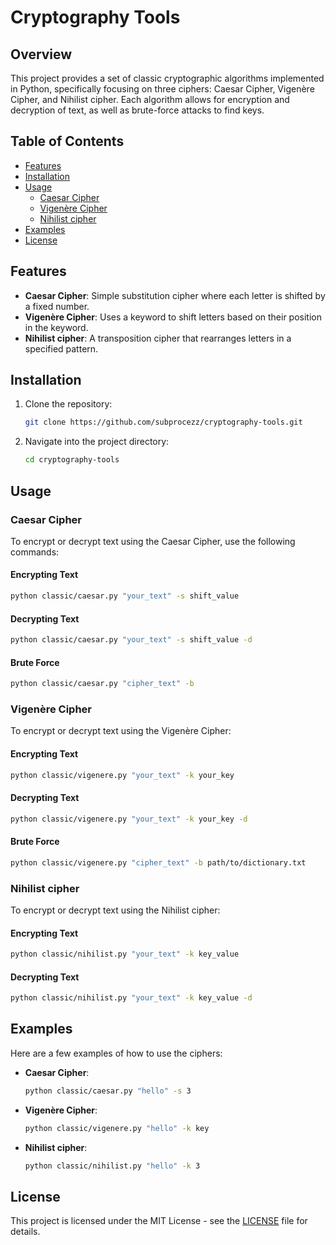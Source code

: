 # Cryptography Tools

## Overview

This project provides a set of classic cryptographic algorithms implemented in Python, specifically focusing on three ciphers: Caesar Cipher, Vigenère Cipher, and Nihilist cipher. Each algorithm allows for encryption and decryption of text, as well as brute-force attacks to find keys.

## Table of Contents

- [Features](#features)
- [Installation](#installation)
- [Usage](#usage)
  - [Caesar Cipher](#caesar-cipher)
  - [Vigenère Cipher](#vigenère-cipher)
  - [Nihilist cipher](#nihilist-cipher)
- [Examples](#examples)
- [License](#license)

## Features

- **Caesar Cipher**: Simple substitution cipher where each letter is shifted by a fixed number.
- **Vigenère Cipher**: Uses a keyword to shift letters based on their position in the keyword.
- **Nihilist cipher**: A transposition cipher that rearranges letters in a specified pattern.

## Installation

1. Clone the repository:
   ```bash
   git clone https://github.com/subprocezz/cryptography-tools.git
   ```
2. Navigate into the project directory:
   ```bash
   cd cryptography-tools
   ```

## Usage

### Caesar Cipher

To encrypt or decrypt text using the Caesar Cipher, use the following commands:

#### Encrypting Text
```bash
python classic/caesar.py "your_text" -s shift_value
```

#### Decrypting Text
```bash
python classic/caesar.py "your_text" -s shift_value -d
```

#### Brute Force
```bash
python classic/caesar.py "cipher_text" -b
```

### Vigenère Cipher

To encrypt or decrypt text using the Vigenère Cipher:

#### Encrypting Text
```bash
python classic/vigenere.py "your_text" -k your_key
```

#### Decrypting Text
```bash
python classic/vigenere.py "your_text" -k your_key -d
```

#### Brute Force
```bash
python classic/vigenere.py "cipher_text" -b path/to/dictionary.txt
```

### Nihilist cipher

To encrypt or decrypt text using the Nihilist cipher:

#### Encrypting Text
```bash
python classic/nihilist.py "your_text" -k key_value
```

#### Decrypting Text
```bash
python classic/nihilist.py "your_text" -k key_value -d
```

## Examples

Here are a few examples of how to use the ciphers:

- **Caesar Cipher**:
  ```bash
  python classic/caesar.py "hello" -s 3
  ```
  

- **Vigenère Cipher**:
  ```bash
  python classic/vigenere.py "hello" -k key
  ```
  

- **Nihilist cipher**:
  ```bash
  python classic/nihilist.py "hello" -k 3
  ```
  

## License

This project is licensed under the MIT License - see the [LICENSE](LICENSE) file for details.
